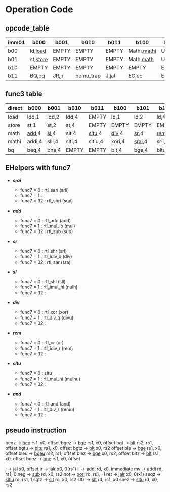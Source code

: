 # Operation Code
## opcode_table
|imm01|b000|b001|b010|b011|b100|b101|b110|b111|
|-----|----|----|----|----|----|----|----|----|
| b00| ld,[load](#load)| EMPTY| EMPTY| EMPTY| Mathi,[mathi](#mathi)| U,auipc| EMPTY| EMPTY|
| b01| st,[store](#store)| EMPTY| EMPTY| EMPTY| Math,[math](#math)| U, lui| EMPTY| EMPTY|
| b10| EMPTY| EMPTY| EMPTY| EMPTY| EMPTY| EMPTY| EMPTY| EMPTY|
| b11| BQ,[bq](#bq)| JR,<span id="jr">jr</span>| nemu_trap| J,<span id="jal">jal</span>| EC,ec| EMPTY| EMPTY| EMPTY|

## func3 table
|direct|b000|b001|b010|b011|b100|b101|b110|b111|
|-----|------|------|------|----|----|----|----|----|
|<span id="load">load</span>| ldd,1| ldd,2| ldd,4| EMPTY| ld,1| ld,2| ld,4| EMPTY|
|<span id="store">store</span>| st,1| st,2| st,4| EMPTY| EMPTY | EMPTY| EMPTY| EMPTY |
|<span id="math">math</span>| [add](#add),4| [sl](#sl),4| <span id="slt">slt</span>,4| [sltu](#sltu),4| [div](#div),4| [sr](#sr),4| [rem](#rem),4| [and](#and),4|
|<span id="mathi">mathi</span>| <span id="addi">addi</span>,4| slli,4| slti,4| <span id="sltiu">sltiu</span>,4| <span id="xori">xori</span>,4| [srai](#srai),4| srli,4| andi,4|
|<span id="bq">bq</span>| <span id="beq">beq</span>,4| <span id="bne">bne</span>,4| EMPTY| EMPTY| <span id="blt">blt</span>,4| <span id="bge">bge</span>,4| <span id="bltu">bltu</span>,4| <span id="bgeu">bgeu</span>,4|

## EHelpers with func7
* <span id="srai">***srai***</span>
  - func7 =  0 : rtl_sari (srli)
  - func7 =  1 : 
  - func7 = 32 : rtl_shri (srai)

* <span id="add">***add***</span>
  - func7 =  0 : rtl_add (add)
  - func7 =  1 : rtl_mul_lo (mul)
  - func7 = 32 : rtl_sub (<span id="sub">sub</span>)

* <span id="sr">***sr***</span>
  - func7 =  0 : rtl_shr (srl)
  - func7 =  1 : rtl_idiv_q (div)
  - func7 = 32 : rtl_sar (sra)

* <span id="sl">***sl***</span>
  - func7 =  0 : rtl_shl (sll)
  - func7 =  1 : rtl_imul_hi (nulh)
  - func7 = 32 : 

* <span id="div">***div***</span>
  - func7 =  0 : rtl_xor (xor)
  - func7 =  1 : rtl_div_q (divu)
  - func7 = 32 : 
  
* <span id="rem">***rem***</span>
  - func7 =  0 : rtl_or (or)
  - func7 =  1 : rtl_idiv_r (rem)
  - func7 = 32 : 

* <span id="sltu">***sltu***</span>
  - func7 =  0 : sltu
  - func7 =  1 : rtl_mul_hi (mulhu)
  - func7 = 32 : 

  
* <span id="and">***and***</span>
  - func7 =  0 : rtl_and (and)
  - func7 =  1 : rtl_div_r (remu)
  - func7 = 32 : 

  
## pseudo instruction
beqz -> [beq](#beq) rs1, x0, offset
bgez -> [bge](#bge) rs1, x0, offset
bgt -> [blt](#blt) rs2, rs1, offset
bgtu -> [bltu](#bltu) rs1, x0, offset
bgtz -> [blt](#blt) x0, rs2 offset
ble -> [bge](#bge) rs1, x0, offset
bleu -> [bgeu](#bgeu) rs2, rs1, offset
blez -> [bge](#bge) x0, rs2, offset
bltz -> [blt](#blt) rs1, x0, offset
bnez -> [bne](#bne) rs1, x0, offset

j -> [jal](#jal) x0, offset
jr -> [jalr](#jalr) x0, 0(rs1)
li -> [addi](#addi) rd, x0, immediate
mv -> [addi](#addi) rd, rs1, 0
neg -> [sub](#sub) rd, x0, rs2
not -> [xori](#xori) rd, rs1, -1
ret -> [jalr](#jr) x0, 0(x1)
seqz -> [sltiu](#sltiu) rd, rs1, 1
sgtz -> [slt](#slt) rd, x0, rs2
sltz -> [slt](#slt) rd, rs1, x0
snez -> [sltu](#sltu) rd, x0, rs2






 